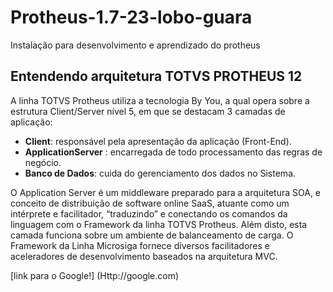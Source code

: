 # Protheus-1.7-23-lobo-guara
Instalação para desenvolvimento e aprendizado do protheus

## Entendendo arquitetura TOTVS PROTHEUS 12

A linha TOTVS Protheus utiliza a tecnologia By You, a qual opera sobre a estrutura Client/Server nível 5, em que se destacam 3 camadas de aplicação:

*    **Client**: responsável pela apresentação da aplicação (Front-End).
*   **ApplicationServer** : encarregada de todo processamento das regras de negócio.
*   **Banco de Dados**: cuida do gerenciamento dos dados no Sistema.  

O Application Server é um middleware preparado para a arquitetura SOA, e conceito de distribuição de software online SaaS, atuante como um intérprete e facilitador, “traduzindo” e conectando os comandos da linguagem com o Framework da linha TOTVS Protheus. Além disto, esta camada funciona sobre um ambiente de balanceamento de carga. O Framework da Linha Microsiga fornece diversos facilitadores e aceleradores de desenvolvimento baseados na arquitetura MVC.
<br>

[link para o Google!] (Http://google.com)